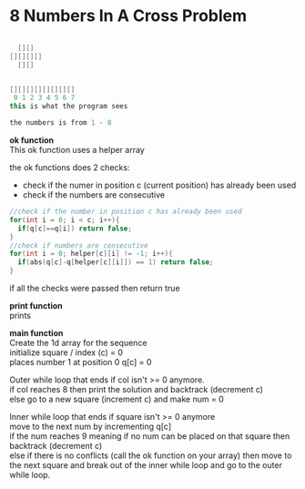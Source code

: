 # 8 Numbers In A Cross Problem

```c++

  [][]
[][][][]
  [][]


[][][][][][][][]
 0 1 2 3 4 5 6 7
this is what the program sees 

the numbers is from 1 - 8
```

**ok function**\
This ok function uses a helper array

the ok functions does 2 checks:
- check if the numer in position c (current position) has already been used
- check if the numbers are consecutive

```c++
//check if the number in position c has already been used
for(int i = 0; i < c; i++){
  if(q[c]==q[i]) return false;
}
//check if numbers are consecutive
for(int i = 0; helper[c][i] != -1; i++){
  if(abs(q[c]-q[helper[c][i]]) == 1) return false;
}
```

if all the checks were passed then return true

**print function** \
prints

**main function** \
Create the 1d array for the sequence\
initialize square / index (c) = 0 \
places number 1 at position 0 q[c] = 0


Outer while loop that ends if col isn't >= 0 anymore. \
  if col reaches 8 then print the solution and backtrack (decrement c) \
  else go to a new square (increment c) and make num = 0

  Inner while loop that ends if square isn't >= 0 anymore \
    move to the next num by incrementing  q[c] \
    if the num reaches 9 meaning if no num can be placed on that square then backtrack (decrement c) \
    else if there is no conflicts (call the ok function on your array) 
    then move to the next square and break out of the inner while loop and go to the outer while loop. 
